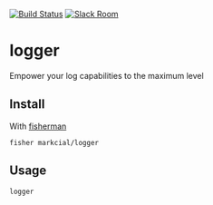[![Build Status][travis-badge]][travis-link]
[![Slack Room][slack-badge]][slack-link]

# logger

Empower your log capabilities to the maximum level

## Install

With [fisherman]

```
fisher markcial/logger
```

## Usage

```fish
logger
```

[travis-link]: https://travis-ci.org/markcial/logger
[travis-badge]: https://img.shields.io/travis/markcial/logger.svg
[slack-link]: https://fisherman-wharf.herokuapp.com
[slack-badge]: https://fisherman-wharf.herokuapp.com/badge.svg
[fisherman]: https://github.com/fisherman/fisherman
